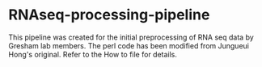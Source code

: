 # RNAseq-processing-pipeline

This pipeline was created for the initial preprocessing of RNA seq data by Gresham lab members. 
The perl code has been modified from Jungueui Hong's original.
Refer to the How to file for details.
